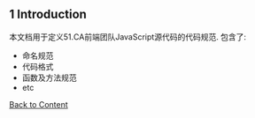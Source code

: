 ## 1 Introduction

本文档用于定义51.CA前端团队JavaScript源代码的代码规范. 包含了:
- 命名规范
- 代码格式
- 函数及方法规范
- etc

[Back to Content](../README.md)